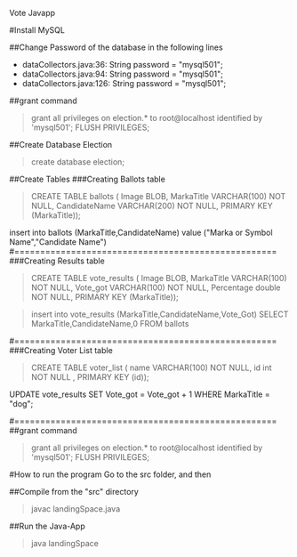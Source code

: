 ﻿Vote Javapp

#Install MySQL

##Change Password of the database in the following lines

* dataCollectors.java:36:         String password = "mysql501";
* dataCollectors.java:94:         String password = "mysql501";
* dataCollectors.java:126:        String password = "mysql501";

##grant command					
> grant all privileges on election.* to root@localhost identified by 'mysql501';
> FLUSH PRIVILEGES;


##Create Database Election
> create database election;

##Create Tables
###Creating Ballots  table
> CREATE TABLE ballots (
        Image BLOB,
        MarkaTitle VARCHAR(100) NOT NULL,
        CandidateName VARCHAR(200) NOT NULL,
		PRIMARY KEY (MarkaTitle));

insert into ballots (MarkaTitle,CandidateName) value ("Marka or Symbol Name","Candidate Name")
#===================================================		
###Creating Results  table	
> CREATE TABLE vote_results (
        Image BLOB,
        MarkaTitle VARCHAR(100) NOT NULL,
        Vote_got VARCHAR(100) NOT NULL,
        Percentage double NOT NULL,
        PRIMARY KEY (MarkaTitle));

> insert into vote_results (MarkaTitle,CandidateName,Vote_Got) SELECT MarkaTitle,CandidateName,0 FROM ballots

#===================================================		
###Creating Voter List  table		
> CREATE TABLE voter_list (
        name VARCHAR(100) NOT NULL,
        id int NOT NULL ,
        PRIMARY KEY (id));
		
UPDATE vote_results SET Vote_got = Vote_got + 1 WHERE MarkaTitle = "dog";

#===================================================		
##grant command					
> grant all privileges on election.* to root@localhost identified by 'mysql501';
> FLUSH PRIVILEGES;

#How to run the program
Go to the src folder, and then

##Compile from the "src" directory
> javac landingSpace.java

##Run the Java-App
> java landingSpace
					